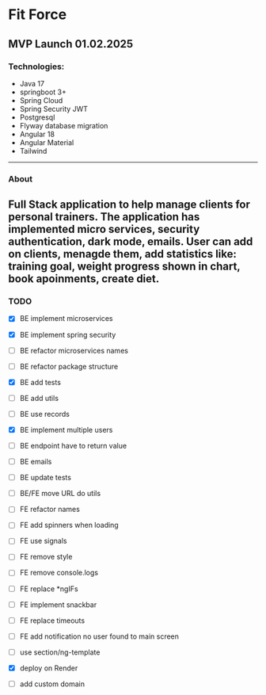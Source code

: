 # Fit Force


## MVP Launch 01.02.2025

### Technologies:
- Java 17
- springboot 3+
- Spring Cloud
- Spring Security JWT
- Postgresql
- Flyway database migration
- Angular 18
- Angular Material
- Tailwind
---
### About
Full Stack application to help manage clients for personal trainers. The application has implemented micro services, security authentication, dark mode, emails. User can add on clients, menagde them, add statistics like: training goal, weight progress shown in chart, book apoinments, create diet.
---
### TODO 
- [x] BE implement microservices
- [x] BE implement spring security
- [ ] BE refactor microservices names
- [ ] BE refactor package structure
- [x] BE add tests
- [ ] BE add utils
- [ ] BE use records
- [x] BE implement multiple users
- [ ] BE endpoint have to return value
- [ ] BE emails
- [ ] BE update tests
- [ ] BE/FE move URL do utils
- [ ] FE refactor names
- [ ] FE add spinners when loading
- [ ] FE use signals
- [ ] FE remove style
- [ ] FE remove console.logs
- [ ] FE replace *ngIFs
- [ ] FE implement snackbar
- [ ] FE replace timeouts
- [ ] FE add notification no user found to main screen
- [ ] use section/ng-template
- [x] deploy on Render
- [ ] add custom domain

